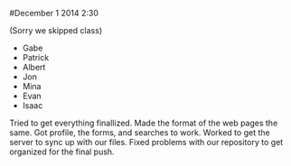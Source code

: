 #December 1 2014
2:30

(Sorry we skipped class)

* Gabe
* Patrick
* Albert
* Jon
* Mina
* Evan
* Isaac

Tried to get everything finallized. Made the format of the web pages the same. Got profile, the forms, and searches to work. Worked to get the server to sync up with our files. Fixed problems with our repository to get organized for the final push.